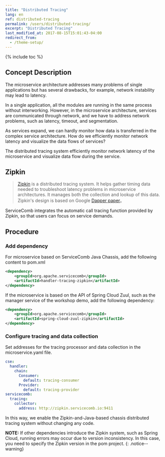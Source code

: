 ```yaml
---
title: "Distributed Tracing"
lang: en
ref: distributed-tracing
permalink: /users/distributed-tracing/
excerpt: "Distributed Tracing"
last_modified_at: 2017-08-15T15:01:43-04:00
redirect_from:
  - /theme-setup/
---
```


{% include toc %}
## Concept Description

The microservice architecture addresses many problems of single applications but has several drawbacks, for example, network instability may lead to latency.

In a single application, all the modules are running in the same process without interworking. However, in the microservice architecture, services are communicated through network, and we have to address network problems, such as latency, timeout, and segmentation.

As services expand, we can hardly monitor how data is transferred in the complex service architecture. How do we efficiently monitor network latency and visualize the data flows of services?

The distributed tracing system efficiently monitor network latency of the microservice and visualize data flow during the service.

## Zipkin

> [Zipkin](http://zipkin.io/) is a distributed tracing system. It helps gather timing data needed to troubleshoot latency problems in microservice architectures. It manages both the collection and lookup of this data. Zipkin's design is based on Google [Dapper paper](http://research.google.com/pubs/pub36356.html)。

ServiceComb integrates the automatic call tracing function provided by Zipkin, so that users can focus on service demands.

## Procedure

### Add dependency

For microservice based on ServiceComb Java Chassis, add the following content to pom.xml

```xml
<dependency>   
    <groupId>org.apache.servicecomb</groupId>
    <artifactId>handler-tracing-zipkin</artifactId>
</dependency>
```

If the microservice is based on the API of Spring Cloud Zuul, such as the manager service of the workshop demo, add the following dependency:

```xml
<dependency>    
    <groupId>org.apache.servicecomb</groupId>
    <artifactId>spring-cloud-zuul-zipkin</artifactId>
</dependency>
```

### Configure tracing and data collection

Set addresses for the tracing processor and data collection in the microservice.yaml file.

```yaml
cse: 
  handler: 
    chain: 
      Consumer: 
        default: tracing-consumer
      Provider: 
        default: tracing-provider
servicecomb: 
  tracing: 
    collector: 
      address: http://zipkin.servicecomb.io:9411
```

In this way, we enable the Zipkin-and-Java-based chassis distributed tracing system without changing any code.

**NOTE:** If other dependencies introduce the Zipkin system, such as Spring Cloud, running errors may occur due to version inconsistency. In this case, you need to specify the Zipkin version in the pom project.
{: .notice--warning}
